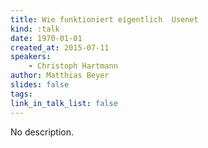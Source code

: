```yaml
---
title: Wie funktioniert eigentlich  Usenet
kind: :talk
date: 1970-01-01
created_at: 2015-07-11
speakers:
    - Christoph Hartmann
author: Matthias Beyer
slides: false
tags:
link_in_talk_list: false
---
```


No description.
